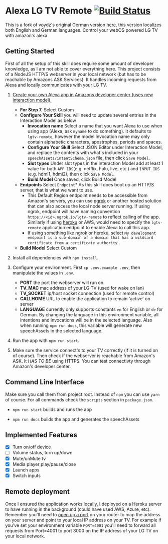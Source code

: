 
# Alexa LG TV Remote [![Build Status](https://travis-ci.org/pparedes1/alexa-lgtv-remote.svg?branch=master)](https://travis-ci.org/pparedes1/alexa-lgtv-remote)


This is a fork of voydz's original German version [here](https://github.com/voydz/alexa-lgtv-remote), this version localizes both English and German languages.
Control your webOS powered LG TV with amazon's alexa. 

## Getting Started

First of all the setup of this skill does require some  amount of developer knowledge, as I am not able to cover everything here. This project consists of a NodeJS HTTP/S webserver in your local network (but has to be reachable by Amazons ASK Services). It handles incoming requests from Alexa and locally communicates with your LG TV.

1. [Create your own Alexa app in Amazons developer center (uses new interaction model).](https://developer.amazon.com/docs/devconsole/create-a-skill-and-choose-the-interaction-model.html)

    * **For Step 7.** Select Custom
    *   **Configure Your Skill** you will need to update several entries in the Interaction Model as below
        * **Invocation name** Select a name that you want Alexa to use when using app (Alexa, ask `myname` to do something). It defaults to `lgtv-remote`, however the model Invocation name may only contain alphabetic characters, apostrophes, periods and spaces.
        * **Configure Your Skill** Select JSON Editor under Interaction Model, and replace the contents with what's included in your `speechAssets/intentSchema.json`  file, then click `Save Model`.
        * **Slot types** Under slot types in the Interaction Model add at least 1 value for both `APP_IDS`(e.g. netflix, hulu, live, etc.) and `INPUT_IDS` (e.g. hdmi1, hdmi2), then click `Save Model`.
        *  **Build Model** Once saved, click Build Model
    *   **Endpoints** Select `Endpoint`* As this skill does boot up an HTTP/S server, that is what we want to use.
        * This Default Region endpoint needs to be accessible from Amazon's servers, you can use [ngrok](https://ngrok.com/) or another hosted solution that can also access the local node server running. If using ngrok, endpoint will have naming convention `https://<id>.ngrok.io/lgtv-remote` to reflect calling of the app. Similarly if using [heroku](https://www.heroku.com) or AWS, would need to specify the `lgtv-remote` application endpoint to enable Alexa to call this app.  
        * If using something like ngrok or heroku, select `My development endpoint is a sub-domain of a domain that has a wildcard certificate from a certificate authority` .
    * **Build Model** Select Custom
        
2. Install all dependencies with `npm install`.

3. Configure your environment. First `cp .env.example .env`, then manipulate the values in `.env`.

    * **PORT** the port the webserver will run on.
    * **TV_MAC** mac address of your LG TV (used for wake on lan)
    * **TV_SOCKET** ip/host socket connection (used for remote control)
    * **CALLHOME** URL to enable the application to remain 'active' on server
    * **LANGUAGE** currently only supports constants `en` for English or `de` for German. By changing the language in this environment variable, all intentions and invocations will be in the selected language. Also when running `npm run docs`, this variable will generate new speechAssets in the selected language. 


4. Run the app with `npm run start`.

5. Make sure the service connect's to your TV correctly (if it is turned on of course). Then check if the webserver is reachable from Amazon's ASK. It *HAS TO BE* using HTTPS. You can test connectivty through Amazon's developer center.

## Command Line Interface

Make sure you call them from project root. Instead of `npm` you can use `yarn` of course. For all commands check the `scripts` section in `package.json`.

* `npm run start`
 builds and runs the app

* `npm run docs`
builds the app and generates the speechAssets

## Implemented Features

* [x] Turn on/off device
* [ ] Volume status, turn up/down
* [x] Mute/unMute tv
* [x] Media player play/pause/close
* [x] Launch apps
* [x] Switch inputs

## Remote deployment
Once I ensured the application works locally, I deployed on a Heroku server to have running in the background (could have used AWS, Azure, etc). Remember you'll need to [open up a port](https://portforward.com/router.htm) on your router to map the address on your server and point to your local IP address on your TV. For example if you've set your environment variable `PORT=4001` you'll need to forward all requests from Port=4001 to port 3000 on the IP address of your LG TV on your local network.  
